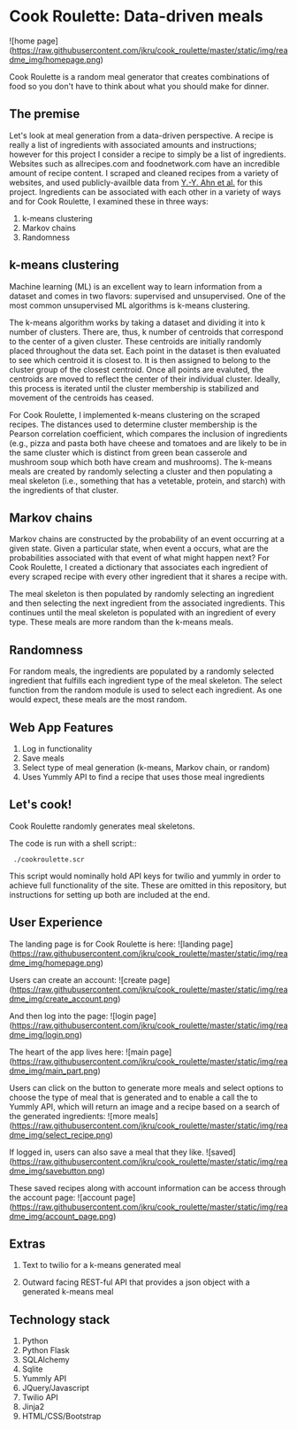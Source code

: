 Cook Roulette: Data-driven meals
=====================
![home page]
(https://raw.githubusercontent.com/jkru/cook_roulette/master/static/img/readme_img/homepage.png)

Cook Roulette is a random meal generator that creates combinations of food so you don't have to think about what you should make for dinner.

The premise 
----- 

Let's look at meal generation from a data-driven perspective. A recipe
is really a list of ingredients with associated amounts and
instructions; however for this project I consider a recipe to simply be a list of ingredients.  Websites such as allrecipes.com and foodnetwork.com
have an incredible amount of recipe content. I scraped and cleaned
recipes from a variety of websites, and used publicly-availble data
from [Y.-Y. Ahn et
al.](http://www.scientificamerican.com/article/flavor-connection-taste-map-interactive/)
for this project. Ingredients can be associated with each other in a variety of
ways and for Cook Roulette, I examined these in three ways:


1. k-means clustering
2. Markov chains
3. Randomness


 k-means clustering
----
Machine learning (ML) is an excellent way to learn information from a
dataset and comes in two flavors: supervised and unsupervised. One of
the most common unsupervised ML algorithms is k-means clustering. 

The k-means algorithm works by taking a dataset and dividing it into k
number of clusters. There are, thus, k number of centroids that
correspond to the center of a given cluster. These centroids are
initially randomly placed throughout the data set. Each point in the
dataset is then evaluated to see which centroid it is closest to. It
is then assigned to belong to the cluster group of the closest
centroid. Once all points are evaluted, the centroids are moved to
reflect the center of their individual cluster. Ideally, this process
is iterated until the cluster membership is stabilized and movement of
the centroids has ceased.

For Cook Roulette, I implemented k-means clustering on the scraped
recipes. The distances used to determine cluster membership is the
Pearson correlation coefficient, which compares the inclusion of
ingredients (e.g., pizza and pasta both have cheese and tomatoes and
are likely to be in the same cluster which is distinct from green bean
casserole and mushroom soup which both have cream and mushrooms). The
k-means meals are created by randomly selecting a cluster and then
populating a meal skeleton (i.e., something that has a vetetable,
protein, and starch) with the ingredients of that cluster.

Markov chains 
---- 

Markov chains are constructed by the probability of an event occurring
at a given state. Given a particular state, when event a occurs, what
are the probabilities associated with that event of what might happen
next? For Cook Roulette, I created a dictionary that associates each
ingredient of every scraped recipe with every other ingredient that it
shares a recipe with.

The meal skeleton is then populated by randomly selecting an
ingredient and then selecting the next ingredient from the associated
ingredients. This continues until the meal skeleton is populated with
an ingredient of every type. These meals are more random than the
k-means meals.

Randomness 
---- 

For random meals, the ingredients are populated by a randomly selected
ingredient that fulfills each ingredient type of the meal
skeleton. The select function from the random module is used to select
each ingredient. As one would expect, these meals are the most random.

Web App Features
----------------------- 
1. Log in functionality
2. Save meals
3. Select type of meal generation (k-means, Markov chain, or random)
4. Uses Yummly API to find a recipe that uses those meal ingredients


Let's cook!
-------------
Cook Roulette randomly generates meal skeletons.

The code is run with a shell script::

     ./cookroulette.scr

This script would nominally hold API keys for twilio and yummly in
order to achieve full functionality of the site. These are omitted in
this repository, but instructions for setting up both are included at
the end.


User Experience
-----------------------
The landing page is for Cook Roulette is here:
![landing page]
(https://raw.githubusercontent.com/jkru/cook_roulette/master/static/img/readme_img/homepage.png)

Users can create an account:
![create page]
(https://raw.githubusercontent.com/jkru/cook_roulette/master/static/img/readme_img/create_account.png)

And then log into the page:
![login page]
(https://raw.githubusercontent.com/jkru/cook_roulette/master/static/img/readme_img/login.png)

The heart of the app lives here:
![main page]
(https://raw.githubusercontent.com/jkru/cook_roulette/master/static/img/readme_img/main_part.png)

Users can click on the button to generate more meals and select options to choose the type of meal that is generated and to enable a call the to Yummly API, which will return an image and a recipe based on a search of the generated ingredients:
![more meals]
(https://raw.githubusercontent.com/jkru/cook_roulette/master/static/img/readme_img/select_recipe.png)

If logged in, users can also save a meal that they like. 
![saved]
(https://raw.githubusercontent.com/jkru/cook_roulette/master/static/img/readme_img/savebutton.png)

These saved recipes along with account information can be access through the account page:
![account page]
(https://raw.githubusercontent.com/jkru/cook_roulette/master/static/img/readme_img/account_page.png)

Extras
-----------------------
1. Text to twilio for a k-means generated meal

2. Outward facing REST-ful API that provides a json object with a generated k-means meal

Technology stack
----
1. Python
2. Python Flask
3. SQLAlchemy
4. Sqlite
5. Yummly API
6. JQuery/Javascript
7. Twilio API
8. Jinja2
9. HTML/CSS/Bootstrap